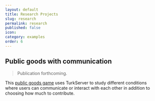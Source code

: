 ```yaml
---
layout: default
title: Research Projects
slug: research
permalink: research
published: false
icon: 
category: examples
order: 6
---
```


## Public goods with communication

> Publication forthcoming.

This [public goods game][pgg-meteor] uses TurkServer to study different
conditions where users can communicate or interact with each other in addition
to choosing how much to contribute.

[pgg-meteor]: https://github.com/cosanlab/PGG_meteor
